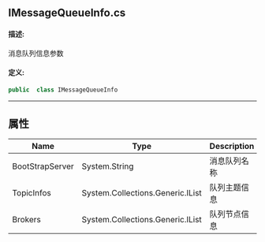 ## IMessageQueueInfo.cs 


#### 描述:


消息队列信息参数


#### 定义: 
``` csharp
public  class IMessageQueueInfo
```
---
## 属性 
| Name      | Type | Description|
| ----------- | ----------- |-----------|
|     BootStrapServer |  System.String | 消息队列名称 |
|     TopicInfos |  System.Collections.Generic.IList | 队列主题信息 |
|     Brokers |  System.Collections.Generic.IList | 队列节点信息 |
